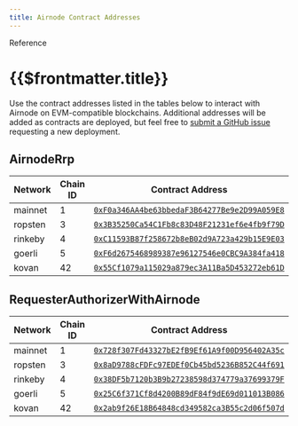 ```yaml
---
title: Airnode Contract Addresses
---
```


<TitleSpan>Reference</TitleSpan>

# {{$frontmatter.title}}

<TocHeader />
<TOC class="table-of-contents" :include-level="[2,3]" />

Use the contract addresses listed in the tables below to interact with Airnode
on EVM-compatible blockchains. Additional addresses will be added as contracts
are deployed, but feel free to
[submit a GitHub issue](https://github.com/api3dao/airnode/issues) requesting a
new deployment.

## AirnodeRrp

| Network | Chain ID  | Contract Address                                    |
| ---------- | --- | ------------------------------------------ |
| mainnet    | 1   | [`0xF0a346AA4be63bbedaF3B64277Be9e2D99A059E8`](https://etherscan.io/address/0xF0a346AA4be63bbedaF3B64277Be9e2D99A059E8) |
| ropsten    | 3   | [`0x3B35250Ca54C1Fb8c83D48F21231ef6e4fb9f79D`](https://ropsten.etherscan.io/address/0x3B35250Ca54C1Fb8c83D48F21231ef6e4fb9f79D) |
| rinkeby    | 4   | [`0xC11593B87f258672b8eB02d9A723a429b15E9E03`](https://rinkeby.etherscan.io/address/0xC11593B87f258672b8eB02d9A723a429b15E9E03) |
| goerli     | 5   | [`0xF6d2675468989387e96127546e0CBC9A384fa418`](https://goerli.etherscan.io/address/0xF6d2675468989387e96127546e0CBC9A384fa418) |
| kovan      | 42  | [`0x55Cf1079a115029a879ec3A11Ba5D453272eb61D`](https://kovan.etherscan.io/address/0x55Cf1079a115029a879ec3A11Ba5D453272eb61D) |

## RequesterAuthorizerWithAirnode

| Network | Chain ID  | Contract Address                                    |
| ---------- | --- | ------------------------------------------ |
| mainnet    | 1   | [`0x728f307Fd43327bE2fB9Ef61A9f00D956402A35c`](https://etherscan.io/address/0x728f307Fd43327bE2fB9Ef61A9f00D956402A35c) |
| ropsten    | 3   | [`0x8aD9788cFDFc97EDEf0Cb45bd5236B852C44f691`](https://ropsten.etherscan.io/address/0x8aD9788cFDFc97EDEf0Cb45bd5236B852C44f691) |
| rinkeby    | 4   | [`0x38DF5b7120b3B9b27238598d374779a37699379F`](https://rinkeby.etherscan.io/address/0x38DF5b7120b3B9b27238598d374779a37699379F) |
| goerli     | 5   | [`0x25C6f371Cf8d4200B89dF84f9dE69d011013B086`](https://goerli.etherscan.io/address/0x25C6f371Cf8d4200B89dF84f9dE69d011013B086) |
| kovan      | 42  | [`0x2ab9f26E18B64848cd349582ca3B55c2d06f507d`](https://kovan.etherscan.io/address/0x2ab9f26E18B64848cd349582ca3B55c2d06f507d) |
